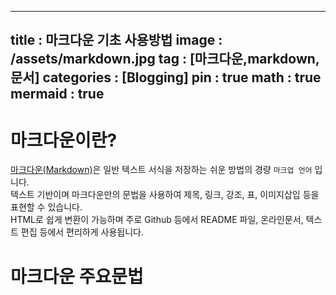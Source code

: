 
---
title : 마크다운 기초 사용방법
image : /assets/markdown.jpg
tag : [마크다운,markdown,문서]
categories : [Blogging]
pin : true
math : true
mermaid : true
---

# 마크다운이란?
[마크다운(Markdown)](https://ko.wikipedia.org/wiki/%EB%A7%88%ED%81%AC%EB%8B%A4%EC%9A%B4)은 일반 텍스트 서식을 저장하는 쉬운 방법의 경량 ```마크업 언어``` 입니다.\
텍스트 기반이며 마크다운만의 문법을 사용하여 제목, 링크, 강조, 표, 이미지삽입 등을 표현할 수 있습니다.\
HTML로 쉽게 변환이 가능하며 주로 Github 등에서 README 파일, 온라인문서, 텍스트 편집 등에서 편리하게 사용됩니다.

# 마크다운 주요문법